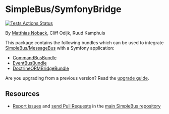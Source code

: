 # SimpleBus/SymfonyBridge

[![Tests Actions Status](https://github.com/SimpleBus/SimpleBus/workflows/Tests/badge.svg)](https://github.com/SimpleBus/SimpleBus/actions)

By [Matthias Noback](http://php-and-symfony.matthiasnoback.nl/), Cliff Odijk, Ruud Kamphuis

This package contains the following bundles which can be used to integrate
[SimpleBus/MessageBus](https://github.com/SimpleBus/MessageBus) with a Symfony application:

- [CommandBusBundle](http://simplebus.github.io/SymfonyBridge/doc/command_bus_bundle.html)
- [EventBusBundle](http://simplebus.github.io/SymfonyBridge/doc/event_bus_bundle.html)
- [DoctrineORMBridgeBundle](http://simplebus.github.io/SymfonyBridge/doc/doctrine_orm_bridge_bundle.html)

Are you upgrading from a previous version? Read the [upgrade
guide](http://simplebus.github.io/SymfonyBridge/doc/upgrade_guide.html).

Resources
---------

  * [Report issues](https://github.com/SimpleBus/SimpleBus/issues) and
    [send Pull Requests](https://github.com/SimpleBus/SimpleBus/pulls)
    in the [main SimpleBus repository](https://github.com/SimpleBus/SimpleBus)
